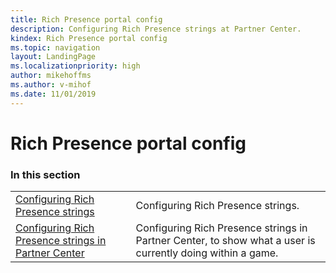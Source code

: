 ```yaml
---
title: Rich Presence portal config
description: Configuring Rich Presence strings at Partner Center.
kindex: Rich Presence portal config
ms.topic: navigation
layout: LandingPage
ms.localizationpriority: high
author: mikehoffms
ms.author: v-mihof
ms.date: 11/01/2019
---
```


# Rich Presence portal config


### In this section

|     |     |
| --- | --- |
| [Configuring Rich Presence strings](live-presence-config.md) | Configuring Rich Presence strings. |
| [Configuring Rich Presence strings in Partner Center](live-presence-config2.md) | Configuring Rich Presence strings in Partner Center, to show what a user is currently doing within a game. |
